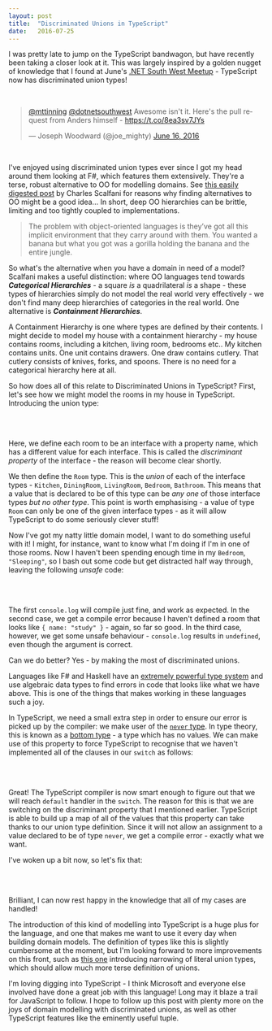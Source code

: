 ```yaml
---
layout: post
title:  "Discriminated Unions in TypeScript"
date:   2016-07-25
---
```


I was pretty late to jump on the TypeScript bandwagon, but have recently been taking a closer look at it. This was largely inspired by a golden nugget of knowledge that I found at June's [.NET South West Meetup](http://www.meetup.com/dotnetsouthwest/) - TypeScript now has discriminated union types!

<br/>
<blockquote class="twitter-tweet" data-lang="en"><p lang="en" dir="ltr"><a href="https://twitter.com/mttinning">@mttinning</a> <a href="https://twitter.com/dotnetsouthwest">@dotnetsouthwest</a> Awesome isn&#39;t it. Here&#39;s the pull request from Anders himself - <a href="https://t.co/8ea3sv7JYs">https://t.co/8ea3sv7JYs</a></p>&mdash; Joseph Woodward (@joe_mighty) <a href="https://twitter.com/joe_mighty/status/743574655601082368">June 16, 2016</a></blockquote>
<script async src="//platform.twitter.com/widgets.js" charset="utf-8">
</script>
<br/>

I've enjoyed using discriminated union types ever since I got my head around them looking at F#, which features them extensively. They're a terse, robust alternative to OO for modelling domains. See [this easily digested post](https://medium.com/@cscalfani/goodbye-object-oriented-programming-a59cda4c0e53#.9jhnv6kxu) by Charles Scalfani for reasons why finding alternatives to OO might be a good idea... In short, deep OO hierarchies can be brittle, limiting and too tightly coupled to implementations.

> The problem with object-oriented languages is they’ve got all this implicit environment that they carry around with them. You wanted a banana but what you got was a gorilla holding the banana and the entire jungle.

So what's the alternative when you have a domain in need of a model? Scalfani makes a useful distinction: where OO languages tend towards **_Categorical Hierarchies_** - a square _is_ a quadrilateral _is_ a shape - these types of hierarchies simply do not model the real world very effectively - we don't find many deep hierarchies of categories in the real world. One alternative is **_Containment Hierarchies_**.

A Containment Hierarchy is one where types are defined by their contents. I might decide to model my house with a containment hierarchy - my house contains rooms, including a kitchen, living room, bedrooms etc.. My kitchen contains units. One unit contains drawers. One draw contains cutlery. That cutlery consists of knives, forks, and spoons. There is no need for a categorical hierarchy here at all.

So how does all of this relate to Discriminated Unions in TypeScript? First, let's see how we might model the rooms in my house in TypeScript. Introducing the union type:

<br/>
<script src="https://gist.github.com/mtinning/bc99692b1b098be3a699ea29f151116a.js">
</script>
<br/>

Here, we define each room to be an interface with a property name, which has a different value for each interface. This is called the _discriminant property_ of the interface - the reason will become clear shortly.

We then define the `Room` type. This is the _union_ of each of the interface types - `Kitchen`, `DiningRoom`, `LivingRoom`, `Bedroom`, `Bathroom`. This means that a value that is declared to be of this type can be _any one_ of those interface types _but no other type_. This point is worth emphasising - a value of type `Room` can only be one of the given interface types - as it will allow TypeScript to do some seriously clever stuff!

Now I've got my natty little domain model, I want to do something useful with it! I might, for instance, want to know what I'm doing if I'm in one of those rooms. Now I haven't been spending enough time in my `Bedroom`, `"Sleeping"`, so I bash out some code but get distracted half way through, leaving the following _unsafe_ code:

<br/>
<script src="https://gist.github.com/mtinning/edf90d922f29d778441ba12291cf4f1a.js">
</script>
<br/>

The first `console.log` will compile just fine, and work as expected. In the second case, we get a compile error because I haven't defined a room that looks like `{ name: "study" }` - again, so far so good. In the third case, however, we get some unsafe behaviour - `console.log` results in `undefined`, even though the argument is correct.

Can we do better? Yes - by making the most of discriminated unions.

Languages like F# and Haskell have an [extremely powerful type system](http://programmers.stackexchange.com/questions/279316/what-exactly-makes-the-haskell-type-system-so-revered-vs-say-java) and use algebraic data types to find errors in code that looks like what we have above. This is one of the things that makes working in these languages such a joy.

In TypeScript, we need a small extra step in order to ensure our error is picked up by the compiler: we make user of the [`never` type](https://github.com/Microsoft/TypeScript/issues/3076). In type theory, this is known as a [bottom type](https://en.wikipedia.org/wiki/Bottom_type) - a type which has no values. We can make use of this property to force TypeScript to recognise that we haven't implemented all of the clauses in our `switch` as follows:

<br/>
<script src="https://gist.github.com/mtinning/dd7cc1e4ae183ca6deffdc0ae4e7f090.js">
</script>
<br/>

Great! The TypeScript compiler is now smart enough to figure out that we will reach `default` handler in the `switch`. The reason for this is that we are switching on the discriminant property that I mentioned earlier. TypeScript is able to build up a map of all of the values that this property can take thanks to our union type definition. Since it will not allow an assignment to a value declared to be of type `never`, we get a compile error - exactly what we want.

I've woken up a bit now, so let's fix that:

<br/>
<script src="https://gist.github.com/mtinning/3ec7440c72e4ca53db16ee8dad033bf3.js">
</script>
<br/>

Brilliant, I can now rest happy in the knowledge that all of my cases are handled!

The introduction of this kind of modelling into TypeScript is a huge plus for the language, and one that makes me want to use it every day when building domain models. The definition of types like this is slightly cumbersome at the moment, but I'm looking forward to more improvements on this front, such as [this one](https://github.com/Microsoft/TypeScript/pull/9407)  introducing narrowing of literal union types, which should allow much more terse definition of unions.

I'm loving digging into TypeScript - I think Microsoft and everyone else involved have done a great job with this language! Long may it blaze a trail for JavaScript to follow. I hope to follow up this post with plenty more on the joys of domain modelling with discriminated unions, as well as other TypeScript features like the eminently useful tuple.
